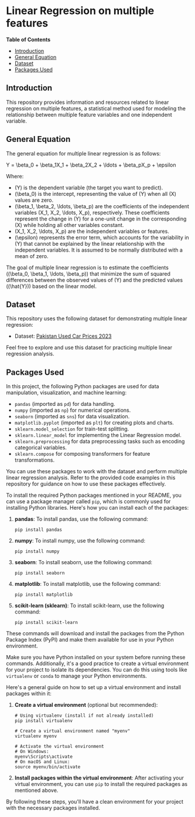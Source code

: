 # Linear Regression on multiple features

**Table of Contents**
- [Introduction](#introduction)
- [General Equation](#general-equation)
- [Dataset](#dataset)
- [Packages Used](#packages-used)

## Introduction
This repository provides information and resources related to linear regression on multiple features, a statistical method used for modeling the relationship between multiple feature variables and one independent variable.

## General Equation
The general equation for multiple linear regression is as follows:

Y = \beta_0 + \beta_1X_1 + \beta_2X_2 + \ldots + \beta_pX_p + \epsilon

Where:
- \(Y\) is the dependent variable (the target you want to predict).
- \(\beta_0\) is the intercept, representing the value of \(Y\) when all \(X\) values are zero.
- \(\beta_1, \beta_2, \ldots, \beta_p\) are the coefficients of the independent variables \(X_1, X_2, \ldots, X_p\), respectively. These coefficients represent the change in \(Y\) for a one-unit change in the corresponding \(X\) while holding all other variables constant.
- \(X_1, X_2, \ldots, X_p\) are the independent variables or features.
- \(\epsilon\) represents the error term, which accounts for the variability in \(Y\) that cannot be explained by the linear relationship with the independent variables. It is assumed to be normally distributed with a mean of zero.

The goal of multiple linear regression is to estimate the coefficients (\(\beta_0, \beta_1, \ldots, \beta_p\)) that minimize the sum of squared differences between the observed values of \(Y\) and the predicted values (\(\hat{Y}\)) based on the linear model.

## Dataset
This repository uses the following dataset for demonstrating multiple linear regression:

- Dataset: [Pakistan Used Car Prices 2023](https://www.kaggle.com/datasets/talhabarkaatahmad/pakistan-used-car-prices-2023/data)

Feel free to explore and use this dataset for practicing multiple linear regression analysis.

## Packages Used
In this project, the following Python packages are used for data manipulation, visualization, and machine learning:

- `pandas` (imported as `pd`) for data handling.
- `numpy` (imported as `np`) for numerical operations.
- `seaborn` (imported as `sns`) for data visualization.
- `matplotlib.pyplot` (imported as `plt`) for creating plots and charts.
- `sklearn.model_selection` for train-test splitting.
- `sklearn.linear_model` for implementing the Linear Regression model.
- `sklearn.preprocessing` for data preprocessing tasks such as encoding categorical variables.
- `sklearn.compose` for composing transformers for feature transformations.

You can use these packages to work with the dataset and perform multiple linear regression analysis. Refer to the provided code examples in this repository for guidance on how to use these packages effectively.

To install the required Python packages mentioned in your README, you can use a package manager called `pip`, which is commonly used for installing Python libraries. Here's how you can install each of the packages:

1. **pandas**:
   To install pandas, use the following command:
   ```
   pip install pandas
   ```

2. **numpy**:
   To install numpy, use the following command:
   ```
   pip install numpy
   ```

3. **seaborn**:
   To install seaborn, use the following command:
   ```
   pip install seaborn
   ```

4. **matplotlib**:
   To install matplotlib, use the following command:
   ```
   pip install matplotlib
   ```

5. **scikit-learn (sklearn)**:
   To install scikit-learn, use the following command:
   ```
   pip install scikit-learn
   ```

These commands will download and install the packages from the Python Package Index (PyPI) and make them available for use in your Python environment.

Make sure you have Python installed on your system before running these commands. Additionally, it's a good practice to create a virtual environment for your project to isolate its dependencies. You can do this using tools like `virtualenv` or `conda` to manage your Python environments.

Here's a general guide on how to set up a virtual environment and install packages within it:

1. **Create a virtual environment** (optional but recommended):
   ```
   # Using virtualenv (install if not already installed)
   pip install virtualenv

   # Create a virtual environment named "myenv"
   virtualenv myenv

   # Activate the virtual environment
   # On Windows:
   myenv\Scripts\activate
   # On macOS and Linux:
   source myenv/bin/activate
   ```

2. **Install packages within the virtual environment**:
   After activating your virtual environment, you can use `pip` to install the required packages as mentioned above.

By following these steps, you'll have a clean environment for your project with the necessary packages installed.
